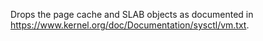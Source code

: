 Drops the page cache and SLAB objects as documented in https://www.kernel.org/doc/Documentation/sysctl/vm.txt.